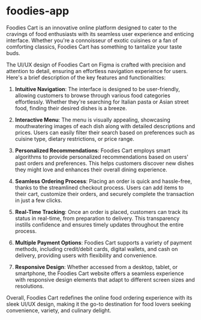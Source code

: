 # foodies-app
Foodies Cart is an innovative online platform designed to cater to the cravings of food enthusiasts with its seamless user experience and enticing interface. Whether you're a connoisseur of exotic cuisines or a fan of comforting classics, Foodies Cart has something to tantalize your taste buds.

The UI/UX design of Foodies Cart on Figma is crafted with precision and attention to detail, ensuring an effortless navigation experience for users. Here's a brief description of the key features and functionalities:

1. **Intuitive Navigation**: The interface is designed to be user-friendly, allowing customers to browse through various food categories effortlessly. Whether they're searching for Italian pasta or Asian street food, finding their desired dishes is a breeze.

2. **Interactive Menu**: The menu is visually appealing, showcasing mouthwatering images of each dish along with detailed descriptions and prices. Users can easily filter their search based on preferences such as cuisine type, dietary restrictions, or price range.

3. **Personalized Recommendations**: Foodies Cart employs smart algorithms to provide personalized recommendations based on users' past orders and preferences. This helps customers discover new dishes they might love and enhances their overall dining experience.

4. **Seamless Ordering Process**: Placing an order is quick and hassle-free, thanks to the streamlined checkout process. Users can add items to their cart, customize their orders, and securely complete the transaction in just a few clicks.

5. **Real-Time Tracking**: Once an order is placed, customers can track its status in real-time, from preparation to delivery. This transparency instills confidence and ensures timely updates throughout the entire process.

6. **Multiple Payment Options**: Foodies Cart supports a variety of payment methods, including credit/debit cards, digital wallets, and cash on delivery, providing users with flexibility and convenience.

7. **Responsive Design**: Whether accessed from a desktop, tablet, or smartphone, the Foodies Cart website offers a seamless experience with responsive design elements that adapt to different screen sizes and resolutions.

Overall, Foodies Cart redefines the online food ordering experience with its sleek UI/UX design, making it the go-to destination for food lovers seeking convenience, variety, and culinary delight.
